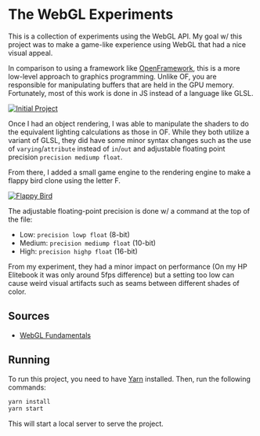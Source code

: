 # The WebGL Experiments

This is a collection of experiments using the WebGL API. My goal w/ this project was to make a game-like experience
using WebGL that had a nice visual appeal.

In comparison to using a framework like [OpenFramework](https://openframeworks.cc/), this is a more low-level approach
to graphics programming. Unlike OF, you are responsible for manipulating buffers that are held in the GPU memory.
Fortunately, most of this work is done in JS instead of a language like GLSL.

[![Initial Project](https://i.imgur.com/fsDfzNQ.png "Initial Project")](https://i.imgur.com/fsDfzNQ.png "Initial Project")

Once I had an object rendering, I was able to manipulate the shaders to do the equivalent lighting calculations as those
in OF. While they both utilize a variant of GLSL, they did have some minor syntax changes such as the use
of `varying`/`attribute` instead of `in`/`out` and adjustable floating point precision `precision mediump float`.

From there, I added a small game engine to the rendering engine to make a flappy bird clone using the letter F.

[![Flappy Bird](https://s5.gifyu.com/images/SiVSC.gif "Flappy Bird")](https://s5.gifyu.com/images/SiVSC.gif "Flappy Bird")

The adjustable floating-point precision is done w/ a command at the top of the file:

- Low: `precision lowp float` (8-bit)
- Medium: `precision mediump float` (10-bit)
- High: `precision highp float` (16-bit)

From my experiment, they had a minor impact on performance (On my HP Elitebook it was only around 5fps difference) but a
setting too low can cause weird visual artifacts such as seams between different shades of color.

## Sources

- [WebGL Fundamentals](https://webglfundamentals.org/)

## Running

To run this project, you need to have [Yarn](https://yarnpkg.com/) installed.
Then, run the following commands:

```bash
yarn install
yarn start
```

This will start a local server to serve the project.